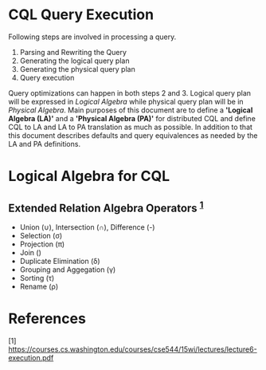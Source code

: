 # CQL Query Execution

Following steps are involved in processing a query.

1. Parsing and Rewriting the Query
2. Generating the logical query plan
3. Generating the physical query plan
4. Query execution

Query optimizations can happen in both steps 2 and 3. Logical query plan will be expressed in *Logical Algebra* while physical query plan will be in *Physical Algebra*. Main purposes of this document are to define a **'Logical Algebra (LA)'** and a **'Physical Algebra (PA)'** for distributed CQL and define CQL to LA and LA to PA translation as much as possible. In addition to that this document describes defaults and query equivalences as needed by the LA and PA definitions.

# Logical Algebra for CQL

## Extended Relation Algebra Operators <sup>[1](https://courses.cs.washington.edu/courses/cse544/15wi/lectures/lecture6-execution.pdf)</sup>

* Union (∪), Intersection (∩), Difference (-)
* Selection (σ)
* Projection (π)
* Join ()
* Duplicate Elimination (δ)
* Grouping and Aggegation (γ)
* Sorting (τ)
* Rename (ρ)


# References
[1] https://courses.cs.washington.edu/courses/cse544/15wi/lectures/lecture6-execution.pdf
